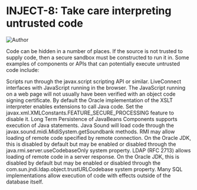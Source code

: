 # INJECT-8: Take care interpreting untrusted code
![Author](https://img.shields.io/badge/Author-Oracle-blue.svg)


Code can be hidden in a number of places. If the source is not trusted to supply code, then a secure sandbox must be constructed to run it in. Some examples of components or APIs that can potentially execute untrusted code include:

Scripts run through the javax.script scripting API or similar.
LiveConnect interfaces with JavaScript running in the browser. The JavaScript running on a web page will not usually have been verified with an object code signing certificate.
By default the Oracle implementation of the XSLT interpreter enables extensions to call Java code. Set the javax.xml.XMLConstants.FEATURE_SECURE_PROCESSING feature to disable it.
Long Term Persistence of JavaBeans Components supports execution of Java statements.
Java Sound will load code through the javax.sound.midi.MidiSystem.getSoundbank methods.
RMI may allow loading of remote code specified by remote connection. On the Oracle JDK, this is disabled by default but may be enabled or disabled through the java.rmi.server.useCodebaseOnly system property.
LDAP (RFC 2713) allows loading of remote code in a server response. On the Oracle JDK, this is disabled by default but may be enabled or disabled through the com.sun.jndi.ldap.object.trustURLCodebase system property.
Many SQL implementations allow execution of code with effects outside of the database itself.
